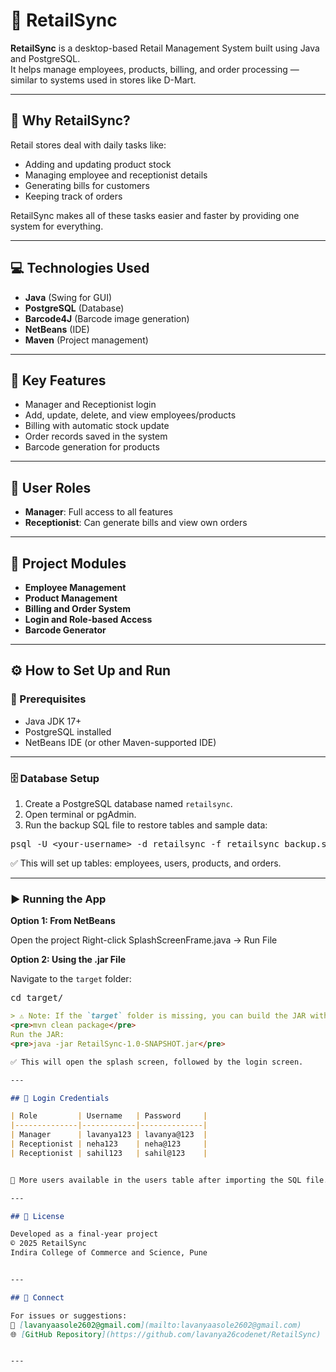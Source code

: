 # 🛒 RetailSync

**RetailSync** is a desktop-based Retail Management System built using Java and PostgreSQL.  
It helps manage employees, products, billing, and order processing — similar to systems used in stores like D-Mart.

---

## 📌 Why RetailSync?

Retail stores deal with daily tasks like:  
- Adding and updating product stock  
- Managing employee and receptionist details  
- Generating bills for customers  
- Keeping track of orders  

RetailSync makes all of these tasks easier and faster by providing one system for everything.

---

## 💻 Technologies Used

- **Java** (Swing for GUI)  
- **PostgreSQL** (Database)  
- **Barcode4J** (Barcode image generation)  
- **NetBeans** (IDE)  
- **Maven** (Project management)  

---

## 🔑 Key Features

- Manager and Receptionist login  
- Add, update, delete, and view employees/products  
- Billing with automatic stock update  
- Order records saved in the system  
- Barcode generation for products  

---

## 👤 User Roles

- **Manager**: Full access to all features  
- **Receptionist**: Can generate bills and view own orders  

---

## 📁 Project Modules

- **Employee Management**  
- **Product Management**  
- **Billing and Order System**  
- **Login and Role-based Access**  
- **Barcode Generator**  

---

## ⚙️ How to Set Up and Run

### 🔧 Prerequisites

- Java JDK 17+  
- PostgreSQL installed  
- NetBeans IDE (or other Maven-supported IDE)  

---

### 🗄️ Database Setup

1. Create a PostgreSQL database named `retailsync`.  
2. Open terminal or pgAdmin.  
3. Run the backup SQL file to restore tables and sample data:

<pre>psql -U &lt;your-username&gt; -d retailsync -f retailsync_backup.sql</pre>
✅ This will set up tables: employees, users, products, and orders.

---

### ▶️ Running the App
**Option 1: From NetBeans**

Open the project
Right-click SplashScreenFrame.java → Run File

**Option 2: Using the .jar File**

Navigate to the `target` folder:

<pre>cd target/</pre>

```markdown
> ⚠️ Note: If the `target` folder is missing, you can build the JAR with:
<pre>mvn clean package</pre>
Run the JAR:
<pre>java -jar RetailSync-1.0-SNAPSHOT.jar</pre>

✅ This will open the splash screen, followed by the login screen.

---

## 🔐 Login Credentials

| Role         | Username   | Password     |
|--------------|------------|--------------|
| Manager      | lavanya123 | lavanya@123  |
| Receptionist | neha123    | neha@123     |
| Receptionist | sahil123   | sahil@123    |


👤 More users available in the users table after importing the SQL file.

---

## 📄 License

Developed as a final-year project  
© 2025 RetailSync  
Indira College of Commerce and Science, Pune


---

## 🤝 Connect

For issues or suggestions:  
📧 [lavanyaasole2602@gmail.com](mailto:lavanyaasole2602@gmail.com)  
🌐 [GitHub Repository](https://github.com/lavanya26codenet/RetailSync)


---

